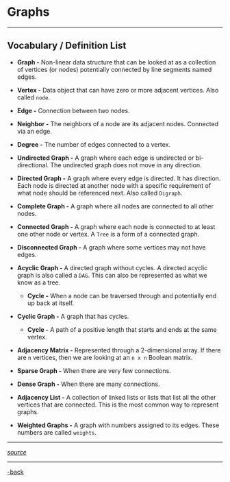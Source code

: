 # Graphs

---

## Vocabulary / Definition List

* **Graph -**  Non-linear data structure that can be looked at as a collection of vertices (or nodes) potentially connected by line segments named edges.

* **Vertex -**  Data object that can have zero or more adjacent vertices. Also called `node`.

* **Edge -** Connection between two nodes.

* **Neighbor -** The neighbors of a node are its adjacent nodes. Connected via an edge.

* **Degree -** The number of edges connected to a vertex.

* **Undirected Graph -** A graph where each edge is undirected or bi-directional. The undirected graph does not move in any direction.

* **Directed Graph -** A graph where every edge is directed. It has direction. Each node is directed at another node with a specific requirement of what node should be referenced next. Also called `Digraph`. 

* **Complete Graph -** A graph where all nodes are connected to all other nodes.

* **Connected Graph -** A graph where each node is connected to at least one other node or vertex. A `Tree` is a form of a connected graph.

* **Disconnected Graph -** A graph where some vertices may not have edges.

* **Acyclic Graph -** A directed graph without cycles. A directed acyclic graph is also called a `DAG`. This can also be represented as what we know as a tree.
  * **Cycle -** When a node can be traversed through and potentially end up back at itself.

* **Cyclic Graph -** A graph that has cycles.
  * **Cycle -** A path of a positive length that starts and ends at the same vertex.

* **Adjacency Matrix -** Represented through a 2-dimensional array. If there are `n` vertices, then we are looking at an `n x n` Boolean matrix.

* **Sparse Graph -** When there are very few connections.

* **Dense Graph -** When there are many connections.

* **Adjacency List -** A collection of linked lists or lists that list all the other vertices that are connected. This is the most common way to represent graphs.

* **Weighted Graphs -** A graph with numbers assigned to its edges. These numbers are called `weights`.

---

[*source*](https://codefellows.github.io/common_curriculum/data_structures_and_algorithms/Code_401/class-35/resources/graphs.html)

---

[-back](https://alexriverau.github.io/reading-notes/code401)
